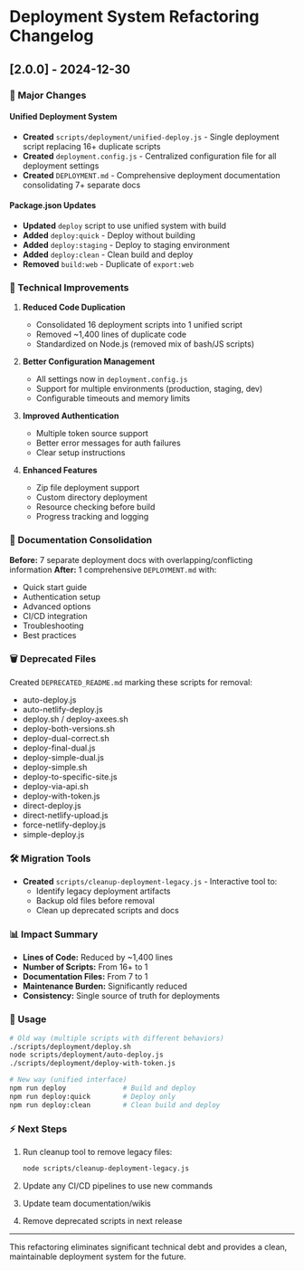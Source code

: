 # Deployment System Refactoring Changelog

## [2.0.0] - 2024-12-30

### 🎉 Major Changes

#### Unified Deployment System
- **Created** `scripts/deployment/unified-deploy.js` - Single deployment script replacing 16+ duplicate scripts
- **Created** `deployment.config.js` - Centralized configuration file for all deployment settings
- **Created** `DEPLOYMENT.md` - Comprehensive deployment documentation consolidating 7+ separate docs

#### Package.json Updates
- **Updated** `deploy` script to use unified system with build
- **Added** `deploy:quick` - Deploy without building
- **Added** `deploy:staging` - Deploy to staging environment  
- **Added** `deploy:clean` - Clean build and deploy
- **Removed** `build:web` - Duplicate of `export:web`

### 🔧 Technical Improvements

1. **Reduced Code Duplication**
   - Consolidated 16 deployment scripts into 1 unified script
   - Removed ~1,400 lines of duplicate code
   - Standardized on Node.js (removed mix of bash/JS scripts)

2. **Better Configuration Management**
   - All settings now in `deployment.config.js`
   - Support for multiple environments (production, staging, dev)
   - Configurable timeouts and memory limits

3. **Improved Authentication**
   - Multiple token source support
   - Better error messages for auth failures
   - Clear setup instructions

4. **Enhanced Features**
   - Zip file deployment support
   - Custom directory deployment
   - Resource checking before build
   - Progress tracking and logging

### 📝 Documentation Consolidation

**Before:** 7 separate deployment docs with overlapping/conflicting information
**After:** 1 comprehensive `DEPLOYMENT.md` with:
- Quick start guide
- Authentication setup
- Advanced options
- CI/CD integration
- Troubleshooting
- Best practices

### 🗑️ Deprecated Files

Created `DEPRECATED_README.md` marking these scripts for removal:
- auto-deploy.js
- auto-netlify-deploy.js
- deploy.sh / deploy-axees.sh
- deploy-both-versions.sh
- deploy-dual-correct.sh
- deploy-final-dual.js
- deploy-simple-dual.js
- deploy-simple.sh
- deploy-to-specific-site.js
- deploy-via-api.sh
- deploy-with-token.js
- direct-deploy.js
- direct-netlify-upload.js
- force-netlify-deploy.js
- simple-deploy.js

### 🛠️ Migration Tools

- **Created** `scripts/cleanup-deployment-legacy.js` - Interactive tool to:
  - Identify legacy deployment artifacts
  - Backup old files before removal
  - Clean up deprecated scripts and docs

### 📊 Impact Summary

- **Lines of Code:** Reduced by ~1,400 lines
- **Number of Scripts:** From 16+ to 1
- **Documentation Files:** From 7 to 1
- **Maintenance Burden:** Significantly reduced
- **Consistency:** Single source of truth for deployments

### 🚀 Usage

```bash
# Old way (multiple scripts with different behaviors)
./scripts/deployment/deploy.sh
node scripts/deployment/auto-deploy.js
./scripts/deployment/deploy-with-token.js

# New way (unified interface)
npm run deploy              # Build and deploy
npm run deploy:quick        # Deploy only
npm run deploy:clean        # Clean build and deploy
```

### ⚡ Next Steps

1. Run cleanup tool to remove legacy files:
   ```bash
   node scripts/cleanup-deployment-legacy.js
   ```

2. Update any CI/CD pipelines to use new commands

3. Update team documentation/wikis

4. Remove deprecated scripts in next release

---

This refactoring eliminates significant technical debt and provides a clean, maintainable deployment system for the future.